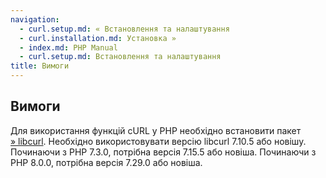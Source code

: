 ```yaml
---
navigation:
  - curl.setup.md: « Встановлення та налаштування
  - curl.installation.md: Установка »
  - index.md: PHP Manual
  - curl.setup.md: Встановлення та налаштування
title: Вимоги
---
```

## Вимоги

Для використання функцій cURL у PHP необхідно встановити пакет [» libcurl](http://curl.haxx.se/). Необхідно використовувати версію libcurl 7.10.5 або новішу. Починаючи з PHP 7.3.0, потрібна версія 7.15.5 або новіша. Починаючи з PHP 8.0.0, потрібна версія 7.29.0 або новіша.
